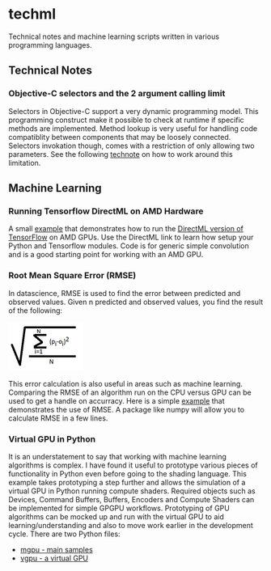 # techml
Technical notes and machine learning scripts written in various programming languages.

## Technical Notes

### Objective-C selectors and the 2 argument calling limit
Selectors in Objective-C support a very dynamic programming model.  This programming construct make it possible to check at runtime if specific methods are implemented.  Method lookup is very useful for handling code compatiblity between components that may be loosely connected.  Selectors invokation though, comes with a restriction of only allowing two parameters.  See the following [technote](macOS/objcselectors/README.md) on how to work around this limitation.

## Machine Learning

### Running Tensorflow DirectML on AMD Hardware
A small [example](ml/directml/testconv2dformats.py) that demonstrates how to run the [DirectML version of TensorFlow](https://docs.microsoft.com/en-us/windows/win32/direct3d12/gpu-tensorflow-windows) on AMD GPUs.  Use the DirectML link to learn how setup your Python and Tensorflow modules.  Code is for generic simple convolution and is a good starting point for working with an AMD GPU. 

### Root Mean Square Error (RMSE)
In datascience, RMSE is used to find the error between predicted and observed values.  Given n predicted and observed values, you find the result of the following:

![Equation](doc/image/rmse.png)

This error calculation is also useful in areas such as machine learning.  Comparing the RMSE of an algorithm run on the CPU versus GPU can be used to get a handle on accurracy.
Here is a simple [example](ml/rmse/rmse.py) that demonstrates the use of RMSE. A package like numpy will allow you to calculate RMSE in a few lines.

### Virtual GPU in Python
It is an understatement to say that working with machine learning algorithms is complex.  I have found it useful to prototype various pieces of functionality in Python even before going to the shading language.  This example takes prototyping a step further and allows the simulation of a virtual GPU in Python running compute shaders.  Required objects such as Devices, Command Buffers, Buffers, Encoders and Compute Shaders can be implemented for simple GPGPU workflows.  Prototyping of GPU algorithms can be mocked up and run with the virtual GPU to aid learning/understanding and also to move work earlier in the development cycle. There are two Python files:

* [mgpu - main samples ](ml/vgpu/mgpu.py)
* [vgpu - a virtual GPU](ml/vgpu/vgpu.py)

